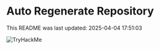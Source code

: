 # Auto Regenerate Repository

This README was last updated: 2025-04-04 17:51:03

 ![TryHackMe](https://tryhackme.com/badge/533634)
